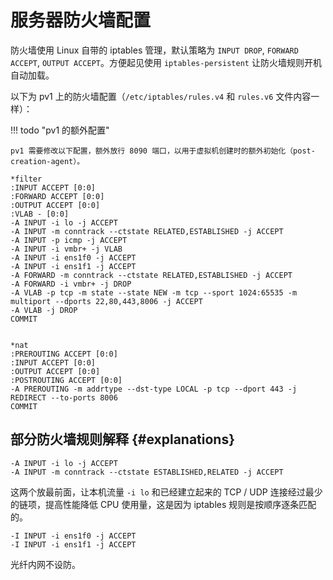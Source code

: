 # 服务器防火墙配置

防火墙使用 Linux 自带的 iptables 管理，默认策略为 `INPUT DROP`, `FORWARD ACCEPT`, `OUTPUT ACCEPT`。方便起见使用 `iptables-persistent` 让防火墙规则开机自动加载。

以下为 pv1 上的防火墙配置（`/etc/iptables/rules.v4` 和 `rules.v6` 文件内容一样）：

!!! todo "pv1 的额外配置"

    pv1 需要修改以下配置，额外放行 8090 端口，以用于虚拟机创建时的额外初始化（post-creation-agent）。

```shell
*filter
:INPUT ACCEPT [0:0]
:FORWARD ACCEPT [0:0]
:OUTPUT ACCEPT [0:0]
:VLAB - [0:0]
-A INPUT -i lo -j ACCEPT
-A INPUT -m conntrack --ctstate RELATED,ESTABLISHED -j ACCEPT
-A INPUT -p icmp -j ACCEPT
-A INPUT -i vmbr+ -j VLAB
-A INPUT -i ens1f0 -j ACCEPT
-A INPUT -i ens1f1 -j ACCEPT
-A FORWARD -m conntrack --ctstate RELATED,ESTABLISHED -j ACCEPT
-A FORWARD -i vmbr+ -j DROP
-A VLAB -p tcp -m state --state NEW -m tcp --sport 1024:65535 -m multiport --dports 22,80,443,8006 -j ACCEPT
-A VLAB -j DROP
COMMIT


*nat
:PREROUTING ACCEPT [0:0]
:INPUT ACCEPT [0:0]
:OUTPUT ACCEPT [0:0]
:POSTROUTING ACCEPT [0:0]
-A PREROUTING -m addrtype --dst-type LOCAL -p tcp --dport 443 -j REDIRECT --to-ports 8006
COMMIT
```

## 部分防火墙规则解释 {#explanations}

```shell
-A INPUT -i lo -j ACCEPT
-A INPUT -m conntrack --ctstate ESTABLISHED,RELATED -j ACCEPT
```

这两个放最前面，让本机流量 `-i lo` 和已经建立起来的 TCP / UDP 连接经过最少的链项，提高性能降低 CPU 使用量，这是因为 iptables 规则是按顺序逐条匹配的。

```shell
-I INPUT -i ens1f0 -j ACCEPT
-I INPUT -i ens1f1 -j ACCEPT
```

光纤内网不设防。
